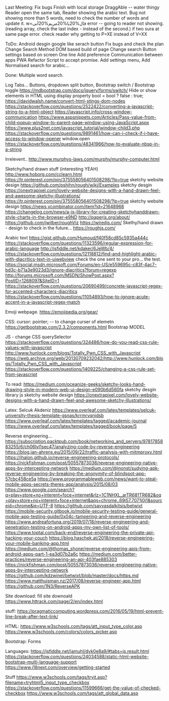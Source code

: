 Last Meeting:
Fix bugs
Finish with local storage 
DraggAble -- water thingy
Reader open the same tab, 
Reader showing the arabic text.
Bug not showing more than 5 words, need to check the number of words and update it.
w=قال%20يا%20مريم%20أنى error -- going to reader not showing.  (reading array, check the last index - instead of the second.)
if two sura at same page error.
check reader why getting to P=XE instead of V=XX



ToDo: 
Android desgin google like serach button 
Fix bugs and check the plan 
Change Search Method 
DOM based build of page
Change search Button settings based on screen
One line 
Add preference 
Communication between apps 
PWA 
Refactor Script to accept promise.
Add settings menu, 
Add Normalised search for arabic... 

Done: 
Multiple word search.

Log Tabs...
Buttons, dropdown split button, 
Bootstrap switch / Bootstrap toggle
https://mdbootstrap.com/docs/jquery/forms/switch/
Hide or show elements in HTML using display property
bool = bool ? false : true;
https://davidwalsh.name/convert-html-stings-dom-nodes
https://stackoverflow.com/questions/2522422/converting-a-javascript-string-to-a-html-object
https://javascript.info/cross-window-communication
https://www.aspsnippets.com/Articles/Pass-value-from-child-popup-window-to-parent-page-window-using-JavaScript.aspx
https://www.plus2net.com/javascript_tutorial/window-child3.php
https://stackoverflow.com/questions/9891461/how-can-i-check-if-i-have-access-to-window-opener
window.open
https://stackoverflow.com/questions/48341966/how-to-evaluate-nbsp-in-a-string

Irrelevent.. 
http://www.murphys-laws.com/murphy/murphy-computer.html

Sketchy/hand drawn stuff (interesting YEAH)
http://www.hoborg.com/cclearn.html
https://tr.pinterest.com/pin/375558056401508298/?lp=true
sketchy website design
https://github.com/pshihn/rough/wiki/Examples
sketchy desgin
https://onextrapixel.com/lovely-website-designs-with-a-hand-drawn-feel-and-awesome-sketchy-illustrations/
https://tr.pinterest.com/pin/375558056401508298/?lp=true
sketchy website design
https://news.ycombinator.com/item?id=21648968
https://changelog.com/news/a-js-library-for-creating-sketchyhanddrawn-style-charts-in-the-browser-e9ND
http://paperjs.org/about/
https://github.com/jwilber/roughViz
https://wiredjs.com/
Skethy/hand drawn - design to check in the future... 
https://roughjs.com/

Arabic text 
https://gist.github.com/Humoud/f40f58cd85c5935a444c
https://stackoverflow.com/questions/11323596/regular-expression-for-arabic-language
http://jsfiddle.net/kdaker/6JeWb/4/
https://stackoverflow.com/questions/12118812/find-and-highlight-arabic-with-diacritics-text-in-uiwebview
check the one sent to your pro... the test.
https://social.msdn.microsoft.com/Forums/en-US/e559695c-c83f-4ac7-bd3c-b71a3e9023d3/ignore-diacritics?forum=regexp
http://forums.microsoft.com/MSDN/ShowPost.aspx?PostID=1268097&SiteID=1
https://stackoverflow.com/questions/20690499/concrete-javascript-regex-for-accented-characters-diacritics
https://stackoverflow.com/questions/11054893/how-to-ignore-acute-accent-in-a-javascript-regex-match

Emoji webpage.
https://emojipedia.org/gear/

CSS: 
    cursor: pointer; -- to change curser of elemetn 
    https://getbootstrap.com/2.3.2/components.html
    Bootstrap MODEL 

JS - change CSS 
querySelector
https://stackoverflow.com/questions/324486/how-do-you-read-css-rule-values-with-javascript
http://www.hunlock.com/blogs/Totally_Pwn_CSS_with_Javascript
https://web.archive.org/web/20130709232042/http://www.hunlock.com/blogs/Totally_Pwn_CSS_with_Javascript
https://stackoverflow.com/questions/1409225/changing-a-css-rule-set-from-javascript



To read: 
https://medium.com/oceanize-geeks/sketchy-looks-hand-drawing-style-in-modern-web-ui-design-e090b6d560fa
sketchy desgin library js
sketchy website design
https://onextrapixel.com/lovely-website-designs-with-a-hand-drawn-feel-and-awesome-sketchy-illustrations/


Latex: 
Selcuk
Akdeniz
https://www.overleaf.com/latex/templates/selcuk-university-thesis-template-gsnas/krrmrvqnjdsb
https://www.overleaf.com/latex/templates/tagged/academic-journal
https://www.overleaf.com/latex/templates/tagged/book/page/5

Reverse engineering... 
https://subscription.packtpub.com/book/networking_and_servers/9781785883255/6/ch06lvl1sec47/analyzing-code-by-reverse-engineering
https://blog.jan-ahrens.eu/2015/09/22/traffic-analysis-with-mitmproxy.html
https://jhalon.github.io/reverse-engineering-protocols/
https://nickfishman.com/post/50557873036/reverse-engineering-native-apps-by-intercepting-network
https://medium.com/@inonst/sudying-apk-reverse-engineering-by-breaking-the-anonymity-of-blindspot-app-57cbc458ce5a
https://www.programmableweb.com/news/want-to-steal-mobile-apps-secrets-theres-app/analysis/2015/08/03
https://www.google.com/search?q=play+store+no+interent+foce+internet&rlz=1C1NHXL_arTR681TR682&oq=play+store+no+interent+foce+internet&aqs=chrome..69i57.7071j0j1&sourceid=chrome&ie=UTF-8
https://github.com/savvasdalkitsis/betwixt
https://mobile-security.gitbook.io/mobile-security-testing-guide/general-mobile-app-testing-guide/0x04c-tampering-and-reverse-engineering
https://www.andreafortuna.org/2019/07/18/reverse-engineering-and-penetration-testing-on-android-apps-my-own-list-of-tools/
https://www.toptal.com/back-end/reverse-engineering-the-private-api-hacking-your-couch
https://blog.haschek.at/2018/reverse-engineering-your-mobile-banking-app.html
https://medium.com/@thomas_shone/reverse-engineering-apis-from-android-apps-part-1-ea3d07b2a6c
https://medium.com/better-practices/reverse-engineering-an-api-403fae885303
https://nickfishman.com/post/50557873036/reverse-engineering-native-apps-by-intercepting-network
https://github.com/kdzwinel/betwixt/blob/master/docs/https.md
https://www.matthuisman.nz/2017/08/reverse-engineer-app.html
https://github.com/1N3/ReverseAPK

Site download:
fill site downoald
https://www.httrack.com/page/2/en/index.html


stuff:
https://pragmaticcomputing.wordpress.com/2016/05/19/html-prevent-line-break-after-text-link/

HTML:
https://www.w3schools.com/tags/att_input_type_color.asp
https://www.w3schools.com/colors/colors_picker.asp

Bootstrap:
Forms

Languages:
https://jsfiddle.net/jamuhl/dvk0e8a9/#tabs=js,result,html
https://stackoverflow.com/questions/24034588/static-html-website-bootstrap-multi-language-support
https://www.i18next.com/overview/getting-started

Stuff
https://www.w3schools.com/tags/tryit.asp?filename=tryhtml5_input_type_checkbox
https://stackoverflow.com/questions/11599666/get-the-value-of-checked-checkbox
https://www.w3schools.com/tags/att_global_data.asp
